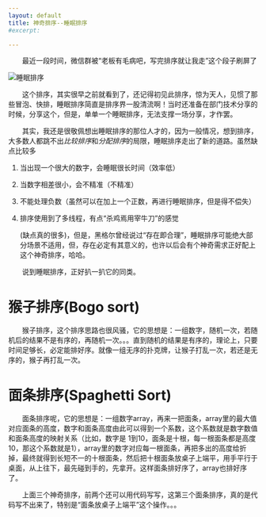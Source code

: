```yaml
---
layout: default
title: 神奇排序--睡眠排序
#excerpt: 

---
```


　　最近一段时间，微信群被“老板有毛病吧，写完排序就让我走”这个段子刷屏了

![睡眠排序]({{site.url}}/assets/2018-11-17-sort_sleep/sleepSort.jpg)

　　这个排序，其实很早之前就看到了，还记得初见此排序，惊为天人，见惯了那些冒泡、快排，睡眠排序简直是排序界一股清流啊！当时还准备在部门技术分享的时候，分享这个，但是，单单一个睡眠排序，无法支撑一场分享，才作罢。

　　其实，我还是很敬佩想出睡眠排序的那位人才的，因为一般情况，想到排序，大多数人都跳不出*比较排序*和*分配排序*的局限，睡眠排序走出了新的道路。虽然缺点比较多

1. 当出现一个很大的数字，会睡眠很长时间（效率低）

2. 当数字相差很小，会不精准（不精准）

3. 不能处理负数（虽然可以在加上一个正数，再进行睡眠排序，但是得不偿失）

4. 排序使用到了多线程，有点“杀鸡焉用宰牛刀”的感觉

   (缺点真的很多)，但是，黑格尔曾经说过“存在即合理”，睡眠排序可能绝大部分场景不适用，但，存在必定有其意义的，也许以后会有个神奇需求正好配上这个神奇排序，哈哈。

　　说到睡眠排序，正好扒一扒它的同类。

# 猴子排序(Bogo sort)

　　猴子排序，这个排序思路也很风骚，它的思想是：一组数字，随机一次，若随机后的结果不是有序的，再随机一次。。。直到随机的结果是有序的，理论上，只要时间足够长，必定能排好序。就像一组无序的扑克牌，让猴子打乱一次，若还是无序的，猴子再打乱一次。

# 面条排序(Spaghetti Sort)

　　面条排序呢，它的思想是：一组数字array，再来一把面条，array里的最大值对应面条的高度，数字和面条高度由此可以得到一个系数，这个系数就是数字数值和面条高度的映射关系（比如，数字是 1到10，面条是十根，每一根面条都是高度10，那这个系数就是1），array里的数字对应每一根面条，再把多出的高度给折掉，最终就得到长短不一的十根面条，然后把十根面条放桌子上端平，用手平行于桌面，从上往下，最先碰到手的，先拿开。这样面条排好序了，array也排好序了。

　　上面三个神奇排序，前两个还可以用代码写写，这第三个面条排序，真的是代码写不出来了，特别是“面条放桌子上端平”这个操作。。。